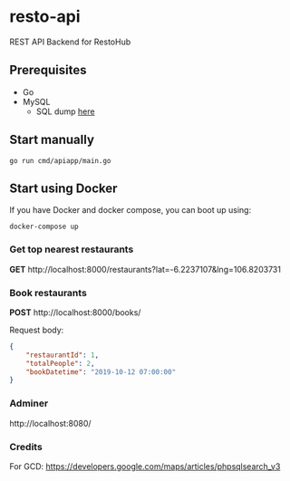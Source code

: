 # resto-api
REST API Backend for RestoHub

## Prerequisites
- Go
- MySQL
  - SQL dump [here](https://github.com/antonybudianto/resto-api/blob/master/files/db/create_table.sql)

## Start manually
```
go run cmd/apiapp/main.go
```

## Start using Docker
If you have Docker and docker compose, you can boot up using:
```
docker-compose up
```

### Get top nearest restaurants
**GET** http://localhost:8000/restaurants?lat=-6.2237107&lng=106.8203731

### Book restaurants
**POST** http://localhost:8000/books/

Request body:
```json
{
	"restaurantId": 1,
	"totalPeople": 2,
	"bookDatetime": "2019-10-12 07:00:00"
}
```

### Adminer
http://localhost:8080/

### Credits
For GCD: https://developers.google.com/maps/articles/phpsqlsearch_v3
